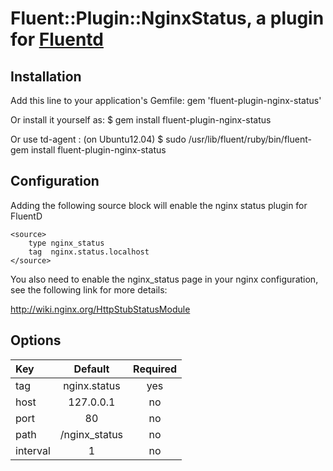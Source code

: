 # Fluent::Plugin::NginxStatus, a plugin for [Fluentd](http://fluentd.org)

## Installation

Add this line to your application's Gemfile:
    gem 'fluent-plugin-nginx-status'

Or install it yourself as:
    $ gem install fluent-plugin-nginx-status

Or use td-agent : (on Ubuntu12.04)
    $ sudo /usr/lib/fluent/ruby/bin/fluent-gem install fluent-plugin-nginx-status

## Configuration

Adding the following source block will enable the nginx status plugin for FluentD

    <source>
        type nginx_status
        tag  nginx.status.localhost
    </source>

You also need to enable the nginx_status page in your nginx configuration, see the following link for more details:

http://wiki.nginx.org/HttpStubStatusModule

## Options
| Key           | Default       | Required  |
|:------------- |:-------------:|:---------:|
| tag           | nginx.status  |    yes    |
| host          | 127.0.0.1     |    no     |
| port          | 80            |    no     |
| path          | /nginx_status |    no     |
| interval      | 1             |    no     |
